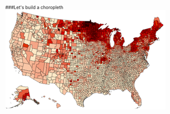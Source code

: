 ###Let's build a choropleth
![](https://raw.githubusercontent.com/blehman/d3_meetup_map/master/imgs/choropleth_bg_rm.png)
